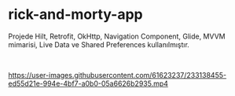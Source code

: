 # rick-and-morty-app
Projede Hilt, Retrofit, OkHttp, Navigation Component, Glide, MVVM mimarisi, Live Data ve Shared Preferences kullanılmıştır.

&nbsp;


https://user-images.githubusercontent.com/61623237/233138455-ed55d21e-994e-4bf7-a0b0-05a6626b2935.mp4

